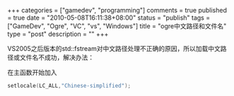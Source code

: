+++
categories = ["gamedev", "programming"]
comments = true
published = true
date = "2010-05-08T16:11:38+08:00"
status = "publish"
tags = ["GameDev", "Ogre", "VC", "vs", "Windows"]
title = "ogre中文路径和文件名"
type = "post"
description = ""
+++


VS2005之后版本的std::fstream对中文路径处理不正确的原因，所以加载中文路径或文件名不成功，解决办法：

在主函数开始加入

```cpp
setlocale(LC_ALL,"Chinese-simplified");
```
<!--more-->